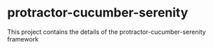 # protractor-cucumber-serenity
This project contains the details of the protractor-cucumber-serenity framework
